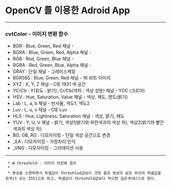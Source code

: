 OpenCV 를 이용한 Adroid App
===========================

<hr/>

### cvtColor - 이미지 변환 함수

* BGR : Blue, Green, Red 채널 -
* BGRA : Blue, Green, Red, Alpha 채널 -
* RGB : Red, Green, Blue 채널 -
* RGBA : Red, Green, Blue, Alpha 채널 -
* GRAY : 단일 채널 - 그레이스케일
* BGR565 : Blue, Green, Red 채널 - 16 비트 이미지
* XYZ : X, Y, Z 채널 - CIE 1931 색 공간
* YCrCb : Y(휘도 : 밝기), Cr/Cb(색차 : 색상 성분) 채널 - YCC (크로마)
* HSV : Hue, Saturation, Value 채널 - 색상, 채도, 명도(밝기)
* Lab : L, a, b 채널	- 반사율, 색도1, 색도2
* Luv : L, u, v 채널	- CIE Luv
* HLS : Hue, Lightness, Saturation 채널 - 색상, 밝기, 채도
* YUV : Y, U, V 채널	- 밝기, 색상1(밝기와 파란색과의 색상 차), 색상2(밝기와 빨간색과의 색상 차)
* BG, GB, RG : 디모자이킹	- 단일 색상 공간으로 변경
* _EA : 디모자이킹 - 가장자리 인식
* _VNG : 디모자이킹 - 그라데이션 사용

<hr/>

     * # threshold - 이미지 이진화 함수
     *
     * 영상을 스캔하면서 픽셀값이 threshlod값보다 크면 결과 영상의 같은 위치의 픽셀값을 흰색(1 또는 255)으로 하고, 픽셀값이 threshold값보다 작으면 검은색(0)으로 한다.
